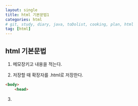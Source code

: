 ```yaml
---
layout: single
title: html 기본문법1
categories: html
# git, study, diary, java, toDolist, cooking, plan, html
tag: [html] 
---
```


## html 기본문법

1. 메모장키고 내용을 적는다.

2. 저장할 때 확장자를 .html로 저장한다.


~~~html
<body>
    <head>


~~~

3.
